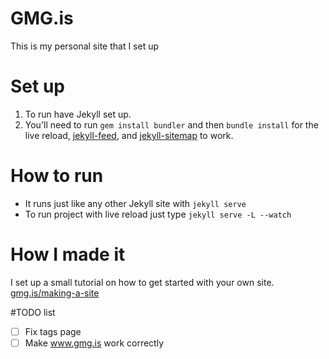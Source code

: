 # GMG.is

This is my personal site that I set up 

# Set up
1. To run have Jekyll set up.
2. You'll need to run `gem install bundler` and then `bundle install` for the live reload, [jekyll-feed](https://help.github.com/articles/sitemaps-for-github-pages/), and [jekyll-sitemap](https://help.github.com/articles/sitemaps-for-github-pages/) to work.

# How to run
- It runs just like any other Jekyll site with `jekyll serve`
- To run project with live reload just type `jekyll serve -L --watch`

# How I made it
I set up a small tutorial on how to get started with your own site.
[gmg.is/making-a-site](//gmg.is/making-a-site/)

#TODO list

- [ ] Fix tags page
- [ ] Make www.gmg.is work correctly
